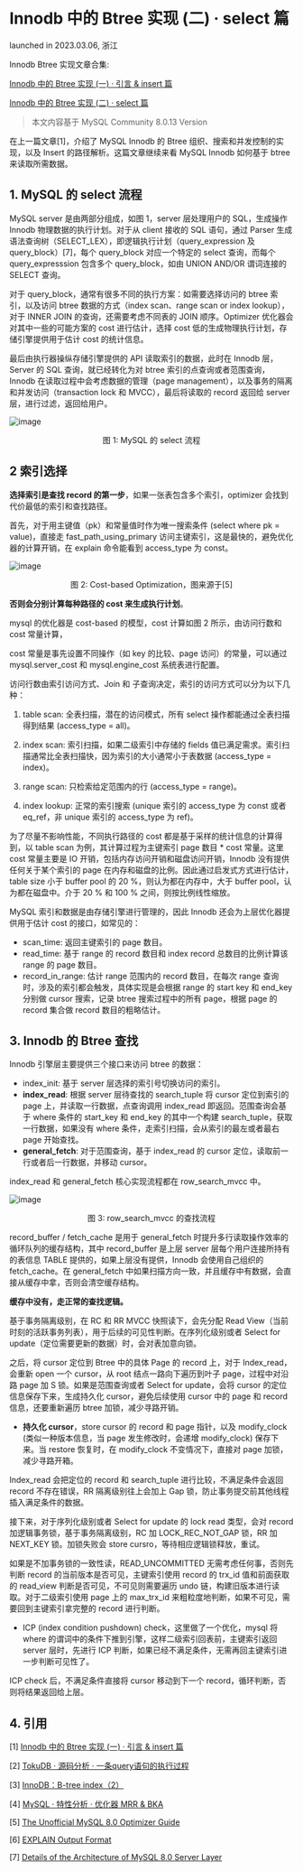 # Innodb 中的 Btree 实现 (二) · select 篇
<p> launched in 2023.03.06, 浙江 </p>

Innodb Btree 实现文章合集: 

[Innodb 中的 Btree 实现 (一) · 引言 & insert 篇](https://zhuanlan.zhihu.com/p/594678689)

[Innodb 中的 Btree 实现 (二) · select 篇](https://zhuanlan.zhihu.com/p/611668432)

> 本文内容基于 MySQL Community 8.0.13 Version

在上一篇文章[1]，介绍了 MySQL Innodb 的 Btree 组织、搜索和并发控制的实现，以及 Insert 的路径解析。这篇文章继续来看 MySQL Innodb 如何基于 btree 来读取所需数据。

## 1. MySQL 的 select 流程
MySQL server 是由两部分组成，如图 1，server 层处理用户的 SQL，生成操作 Innodb 物理数据的执行计划。对于从 client 接收的 SQL 语句，通过 Parser 生成语法查询树（SELECT_LEX），即逻辑执行计划（query_expression 及 query_block）[7]，每个 query_block 对应一个特定的 select 查询，而每个 query_expresssion 包含多个 query_block，如由 UNION AND/OR 谓词连接的 SELECT 查询。

对于 query_block，通常有很多不同的执行方案：如需要选择访问的 btree 索引，以及访问 btree 数据的方式（index scan、range scan or index lookup），对于 INNER JOIN 的查询，还需要考虑不同表的 JOIN 顺序。Optimizer 优化器会对其中一些的可能方案的 cost 进行估计，选择 cost 低的生成物理执行计划，存储引擎提供用于估计 cost 的统计信息。

最后由执行器操纵存储引擎提供的 API 读取索引的数据，此时在 Innodb 层，Server 的 SQL 查询，就已经转化为对 btree 索引的点查询或者范围查询，Innodb 在读取过程中会考虑数据的管理（page management），以及事务的隔离和并发访问（transaction lock 和 MVCC），最后将读取的 record 返回给 server 层，进行过滤，返回给用户。

![image](https://rongbiaoxie.github.io/images/mysql-btree/query-archi.png)
<center>图 1: MySQL 的 select 流程 </center>

## 2 索引选择
**选择索引是查找 record 的第一步**，如果一张表包含多个索引，optimizer 会找到代价最低的索引和查找路径。

首先，对于用主键值（pk）和常量值时作为唯一搜索条件 (select where pk = value)，直接走 fast_path_using_primary 访问主键索引，这是最快的，避免优化器的计算开销，在 explain 命令能看到 access_type 为 const。

![image](https://rongbiaoxie.github.io/images/mysql-btree/cost.png)
<center>图 2: Cost-based Optimization，图来源于[5] </center>

**否则会分别计算每种路径的 cost 来生成执行计划**。

mysql 的优化器是 cost-based 的模型，cost 计算如图 2 所示，由访问行数和 cost 常量计算，

cost 常量是事先设置不同操作（如 key 的比较、page 访问）的常量，可以通过 mysql.server_cost 和 mysql.engine_cost 系统表进行配置。

访问行数由索引访问方式、Join 和 子查询决定，索引的访问方式可以分为以下几种：

1. table scan: 全表扫描，潜在的访问模式，所有 select 操作都能通过全表扫描得到结果 (access_type = all)。

2. index scan: 索引扫描，如果二级索引中存储的 fields 值已满足需求。索引扫描通常比全表扫描快，因为索引的大小通常小于表数据 (access_type = index)。

3. range scan: 只检索给定范围内的行 (access_type = range)。

4. index lookup: 正常的索引搜索 (unique 索引的 access_type 为 const 或者 eq_ref，非 unique 索引的 access_type 为 ref)。

为了尽量不影响性能，不同执行路径的 cost 都是基于采样的统计信息的计算得到，以 table scan 为例，其计算过程为主键索引 page 数目 * cost 常量。这里 cost 常量主要是 IO 开销，包括内存访问开销和磁盘访问开销，Innodb 没有提供任何关于某个索引的 page 在内存和磁盘的比例。因此通过启发式方式进行估计，table size 小于 buffer pool 的 20 %，则认为都在内存中，大于 buffer pool，认为都在磁盘中。介于 20 % 和 100 % 之间，则按比例线性缩放。

MySQL 索引和数据是由存储引擎进行管理的，因此 Innodb 还会为上层优化器提供用于估计 cost 的接口，如常见的：

* scan_time: 返回主键索引的 page 数目。
* read_time: 基于 range 的 record 数目和 index record 总数目的比例计算该 range 的 page 数目。
* record_in_range: 估计 range 范围内的 record 数目，在每次 range 查询时，涉及的索引都会触发，具体实现是会根据 range 的 start key 和 end_key 分别做 cursor 搜索，记录 btree 搜索过程中的所有 page，根据 page 的 record 集合做 record 数目的粗略估计。

## 3. Innodb 的 Btree 查找

Innodb 引擎层主要提供三个接口来访问 btree 的数据：

* index_init: 基于 server 层选择的索引号切换访问的索引。
* **index_read**: 根据 server 层待查找的 search_tuple 将 cursor 定位到索引的 page 上，并读取一行数据，点查询调用 index_read 即返回。范围查询会基于 where 条件的 start_key 和 end_key 的其中一个构建 search_tuple，获取一行数据，如果没有 where 条件，走索引扫描，会从索引的最左或者最右 page 开始查找。
* **general_fetch**: 对于范围查询，基于 index_read 的 cursor 定位，读取前一行或者后一行数据，并移动 cursor。

index_read 和 general_fetch 核心实现流程都在 row_search_mvcc 中。

![image](https://rongbiaoxie.github.io/images/mysql-btree/search_mvcc.png)
<center>图 3: row_search_mvcc 的查找流程 </center>

record_buffer / fetch_cache 是用于 general_fetch 时提升多行读取操作效率的循环队列的缓存结构，其中 record_buffer 是上层 server 层每个用户连接所持有的表信息 TABLE 提供的，如果上层没有提供，Innodb 会使用自己组织的 fetch_cache。在 general_fetch 中如果扫描方向一致，并且缓存中有数据，会直接从缓存中拿，否则会清空缓存结构。

**缓存中没有，走正常的查找逻辑。**

基于事务隔离级别，在 RC 和 RR MVCC 快照读下，会先分配 Read View（当前时刻的活跃事务列表），用于后续的可见性判断。在序列化级别或者 Select for update（定位需要更新的数据）时，会对表加意向锁。

之后，将 cursor 定位到 Btree 中的具体 Page 的 record 上，对于 Index_read，会重新 open 一个 cursor，从 root 结点一路向下遍历到叶子 page，过程中对沿路 page 加 S 锁。如果是范围查询或者 Select for update，会将 cursor 的定位信息保存下来，生成持久化 cursor，避免后续使用 cursor 中的 page 和 record 信息，还要重新遍历 btree 加锁，减少寻路开销。

* **持久化 cursor**，store cursor 的 record 和 page 指针，以及 modify_clock (类似一种版本信息，当 page 发生修改时，会递增 modify_clock) 保存下来。当 restore 恢复时，在 modify_clock 不变情况下，直接对 page 加锁，减少寻路开箱。

Index_read 会把定位的 record 和 search_tuple 进行比较，不满足条件会返回 record 不存在错误，RR 隔离级别往上会加上 Gap 锁，防止事务提交前其他线程插入满足条件的数据。

接下来，对于序列化级别或者 Select for update 的 lock read 类型，会对 record 加逻辑事务锁，基于事务隔离级别，RC 加 LOCK_REC_NOT_GAP 锁，RR 加 NEXT_KEY 锁。加锁失败会 store cursro，等待相应逻辑锁释放，重试。

如果是不加事务锁的一致性读，READ_UNCOMMITTED 无需考虑任何事，否则先判断 record 的当前版本是否可见，主键索引使用 record 的 trx_id 值和前面获取的 read_view 判断是否可见，不可见则需要遍历 undo 链，构建旧版本进行读取。对于二级索引使用 page 上的 max_trx_id 来粗粒度地判断，如果不可见，需要回到主键索引拿完整的 record 进行判断。

* ICP (index condition pushdown) check，这里做了一个优化，mysql 将 where 的谓词中的条件下推到引擎，这样二级索引回表前，主键索引返回 server 层时，先进行 ICP 判断，如果已经不满足条件，无需再回主键索引进一步判断可见性了。

ICP check 后，不满足条件直接将 cursor 移动到下一个 record，循环判断，否则将结果返回给上层。

## 4. 引用

[1] [Innodb 中的 Btree 实现 (一) · 引言 & insert 篇](https://zhuanlan.zhihu.com/p/594678689)

[2] [TokuDB · 源码分析 · 一条query语句的执行过程](http://mysql.taobao.org/monthly/2017/01/10/)

[3] [InnoDB：B-tree index（2）](https://zhuanlan.zhihu.com/p/164728032)

[4] [MySQL · 特性分析 · 优化器 MRR & BKA](http://mysql.taobao.org/monthly/2016/01/04/)

[5] [The Unofficial MySQL 8.0 Optimizer Guide](http://www.unofficialmysqlguide.com/introduction.html)

[6] [EXPLAIN Output Format](https://dev.mysql.com/doc/refman/8.0/en/explain-output.html)

[7] [Details of the Architecture of MySQL 8.0 Server Layer](https://www.alibabacloud.com/blog/details-of-the-architecture-of-mysql-8-0-server-layer_598909)